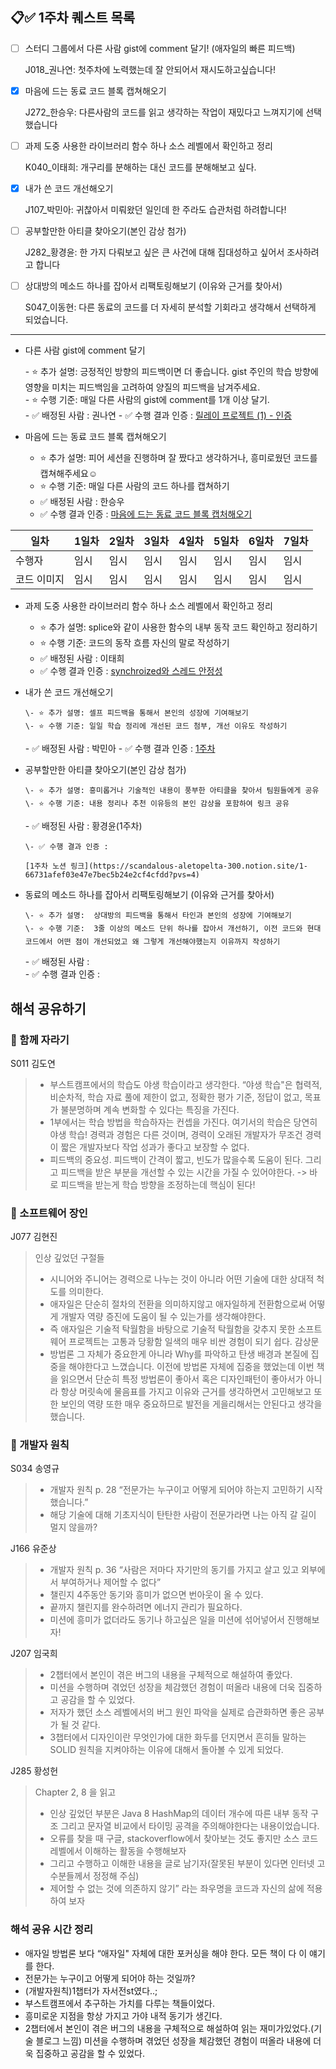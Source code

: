## 📋✅ 1주차 퀘스트 목록

- [ ] 스터디 그룹에서 다른 사람 gist에 comment 달기! (애자일의 빠른 피드백)

  J018\_권나연: 첫주차에 노력했는데 잘 안되어서 재시도하고싶습니다!

- [x] 마음에 드는 동료 코드 블록 캡쳐해오기

  J272\_한승우: 다른사람의 코드를 읽고 생각하는 작업이 재밌다고 느껴지기에 선택했습니다

- [ ] 과제 도중 사용한 라이브러리 함수 하나 소스 레벨에서 확인하고 정리

  K040\_이태희: 개구리를 분해하는 대신 코드를 분해해보고 싶다.

- [x] 내가 쓴 코드 개선해오기

  J107\_박민아: 귀찮아서 미뤄왔던 일인데 한 주라도 습관처럼 하려합니다!

- [ ] 공부할만한 아티클 찾아오기(본인 감상 첨가)

  J282\_황경윤: 한 가지 다뤄보고 싶은 큰 사건에 대해 집대성하고 싶어서 조사하려고 합니다

- [ ] 상대방의 메소드 하나를 잡아서 리팩토링해보기 (이유와 근거를 찾아서)

  S047\_이동현: 다른 동료의 코드를 더 자세히 분석할 기회라고 생각해서 선택하게 되었습니다.

---

- 다른 사람 gist에 comment 달기

  \- ⭐️ 추가 설명: 긍정적인 방향의 피드백이면 더 좋습니다. gist 주인의 학습 방향에 영향을 미치는 피드백임을 고려하여 양질의 피드백을 남겨주세요.  
  \- ⭐️ 수행 기준: 매일 다른 사람의 gist에 comment를 1개 이상 달기.  
  \- ✅ 배정된 사람 : 권나연
  \- ✅ 수행 결과 인증 : [릴레이 프로젝트 (1) - 인증](https://chichoc.notion.site/1-ee32970a61aa4272a4cbedba06c89280?pvs=4)

- 마음에 드는 동료 코드 블록 캡쳐해오기

  - ⭐️ 추가 설명: 피어 세션을 진행하며 잘 짰다고 생각하거나, 흥미로웠던 코드를 캡쳐해주세요☺️
  - ⭐️ 수행 기준: 매일 다른 사람의 코드 하나를 캡쳐하기
  - ✅ 배정된 사람 : 한승우
  - ✅ 수행 결과 인증 : [마음에 드는 동료 코드 블록 캡처해오기](https://www.notion.so/hanseungu/c4b763b8c5864a0f925ae7c324ddbff5?pvs=4)

| 일차        | 1일차 | 2일차 | 3일차 | 4일차 | 5일차 | 6일차 | 7일차 |
| ----------- | ----- | ----- | ----- | ----- | ----- | ----- | ----- |
| 수행자      | 임시  | 임시  | 임시  | 임시  | 임시  | 임시  | 임시  |
| 코드 이미지 | 임시  | 임시  | 임시  | 임시  | 임시  | 임시  | 임시  |

- 과제 도중 사용한 라이브러리 함수 하나 소스 레벨에서 확인하고 정리

  - ⭐️ 추가 설명: splice와 같이 사용한 함수의 내부 동작 코드 확인하고 정리하기
  - ⭐️ 수행 기준: 코드의 동작 흐름 자신의 말로 작성하기
  - ✅ 배정된 사람 : 이태희
  - ✅ 수행 결과 인증 : [synchroized와 스레드 안정성](https://taehi.notion.site/synchronized-2113add0dca744909db3fce440c47055?pvs=4)

- 내가 쓴 코드 개선해오기

      \- ⭐️ 추가 설명: 셀프 피드백을 통해서 본인의 성장에 기여해보기
      \- ⭐️ 수행 기준: 일일 학습 정리에 개선된 코드 첨부, 개선 이유도 작성하기

  \- ✅ 배정된 사람 : 박민아
  \- ✅ 수행 결과 인증 : [1주차](https://mangrove-sardine-d4a.notion.site/0725-3197b668c3c544dab6bc4843ea81e22d?pvs=4)

- 공부할만한 아티클 찾아오기(본인 감상 첨가)

      \- ⭐️ 추가 설명: 흥미롭거나 기술적인 내용이 풍부한 아티클을 찾아서 팀원들에게 공유
      \- ⭐️ 수행 기준: 내용 정리나 추천 이유등의 본인 감상을 포함하여 링크 공유

  \- ✅ 배정된 사람 : 황경윤(1주차)

      \- ✅ 수행 결과 인증 :

      [1주차 노션 링크](https://scandalous-aletopelta-300.notion.site/1-66731afef03e47e7bec5b24e2cf4cfdd?pvs=4)

- 동료의 메소드 하나를 잡아서 리팩토링해보기 (이유와 근거를 찾아서)

      \- ⭐️ 추가 설명:  상대방의 피드백을 통해서 타인과 본인의 성장에 기여해보기
      \- ⭐️ 수행 기준:  3줄 이상의 메소드 단위 하나를 잡아서 개선하기, 이전 코드와 현대 코드에서 어떤 점이 개선되었고 왜 그렇게 개선해야했는지 이유까지 작성하기

  \- ✅ 배정된 사람 :  
   \- ✅ 수행 결과 인증 :

## 해석 공유하기

### 📕 함께 자라기

S011 김도연

> - 부스트캠프에서의 학습도 야생 학습이라고 생각한다. “야생 학습"은 협력적, 비순차적, 학습 자료 풀에 제한이 없고, 정확한 평가 기준, 정답이 없고, 목표가 불분명하며 계속 변화할 수 있다는 특징을 가진다.
> - 1부에서는 학습 방법을 학습하자는 컨셉을 가진다. 여기서의 학습은 당연히 야생 학습! 경력과 경험은 다른 것이며, 경력이 오래된 개발자가 무조건 경력이 짧은 개발자보다 작업 성과가 좋다고 보장할 수 없다.
> - 피드백의 중요성. 피드백이 간격이 짧고, 빈도가 많을수록 도움이 된다. 그리고 피드백을 받은 부분을 개선할 수 있는 시간을 가질 수 있어야한다. -> 바로 피드백을 받는게 학습 방향을 조정하는데 핵심이 된다!

### 📕 소프트웨어 장인

J077 김현진<br>

> 인상 깊었던 구절들
>
> - 시니어와 주니어는 경력으로 나누는 것이 아니라 어떤 기술에 대한 상대적 척도를 의미한다.
> - 애자일은 단순히 절차의 전환을 의미하지않고 애자일하게 전환함으로써 어떻게 개발자 역량 증진에 도움이 될 수 있는가를 생각해야한다.
> - 즉 애자일은 기술적 탁월함을 바탕으로 기술적 탁월함을 갖추지 못한 소프트웨어 프로젝트는 고통과 당황함 일색의 매우 비싼 경험이 되기 쉽다.
>   감상문
> - 방법론 그 자체가 중요한게 아니라 Why를 파악하고 탄생 배경과 본질에 집중을 해야한다고 느꼈습니다. 이전에 방법론 자체에 집중을 했었는데 이번 책을 읽으면서 단순히 특정 방법론이 좋아서 혹은 디자인패턴이 좋아서가 아니라 항상 머릿속에 물음표를 가지고 이유와 근거를 생각하면서 고민해보고 또 한 보인의 역량 또한 매우 중요하므로 발전을 게을리해서는 안된다고 생각을 했습니다.

### 📕 개발자 원칙

S034 송영규

> - 개발자 원칙 p. 28 “전문가는 누구이고 어떻게 되어야 하는지 고민하기 시작했습니다.”
> - 해당 기술에 대해 기초지식이 탄탄한 사람이 전문가라면 나는 아직 갈 길이 멀지 않을까?

J166 유준상

> - 개발자 원칙 p. 36 “사람은 저마다 자기만의 동기를 가지고 살고 있고 외부에서 부여하거나 제어할 수 없다”
> - 챌린지 4주동안 동기와 흥미가 없으면 번아웃이 올 수 있다.
> - 끝까지 챌린지를 완수하려면 에너지 관리가 필요하다.
> - 미션에 흥미가 없더라도 동기나 하고싶은 일을 미션에 섞어넣어서 진행해보자!

J207 임국희

> - 2챕터에서 본인이 겪은 버그의 내용을 구체적으로 해설하여 좋았다.
> - 미션을 수행하며 겪었던 성장을 체감했던 경험이 떠올라 내용에 더욱 집중하고 공감을 할 수 있었다.
> - 저자가 했던 소스 레벨에서의 버그 원인 파악을 실제로 습관화하면 좋은 공부가 될 것 같다.
> - 3챕터에서 디자인이란 무엇인가에 대한 화두를 던지면서 흔히들 말하는 SOLID 원칙을 지켜야하는 이유에 대해서 돌아볼 수 있게 되었다.

J285 황성헌

> Chapter 2, 8 을 읽고
>
> - 인상 깊었던 부분은 Java 8 HashMap의 데이터 개수에 따른 내부 동작 구조 그리고 문자열 비교에서 타이밍 공격을 주의해야한다는 내용이었습니다.
> - 오류를 찾을 때 구글, stackoverflow에서 찾아보는 것도 좋지만 소스 코드 레벨에서 이해하는 활동을 수행해보자
> - 그리고 수행하고 이해한 내용을 글로 남기자(잘못된 부분이 있다면 인터넷 고수분들께서 정정해 주심)
> - 제어할 수 없는 것에 의존하지 않기” 라는 좌우명을 코드과 자신의 삶에 적용하여 보자

### 해석 공유 시간 정리

- 애자일 방법론 보다 “애자일" 자체에 대한 포커싱을 해야 한다. 모든 책이 다 이 얘기를 한다.
- 전문가는 누구이고 어떻게 되어야 하는 것일까?
- (개발자원칙)1챕터가 자서전st였다..;
- 부스트캠프에서 추구하는 가치를 다루는 책들이었다.
- 흥미로운 지점을 항상 가지고 가야 내적 동기가 생긴다.
- 2챕터에서 본인이 겪은 버그의 내용을 구체적으로 해설하여 읽는 재미가있었다.(기술 블로그 느낌) 미션을 수행하며 겪었던 성장을 체감했던 경험이 떠올라 내용에 더욱 집중하고 공감을 할 수 있었다.

